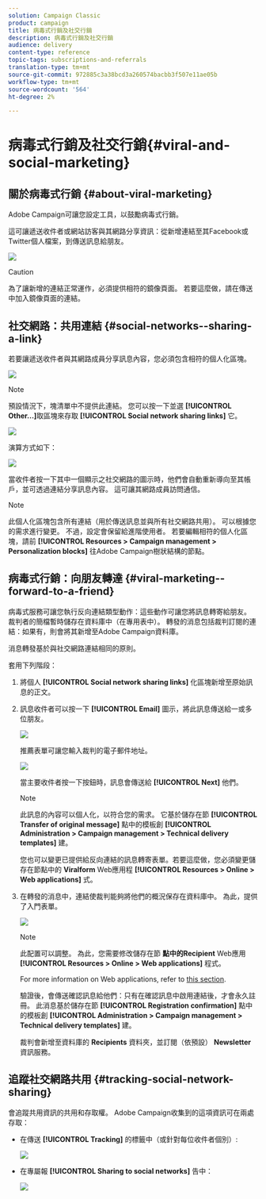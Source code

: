 ```yaml
---
solution: Campaign Classic
product: campaign
title: 病毒式行銷及社交行銷
description: 病毒式行銷及社交行銷
audience: delivery
content-type: reference
topic-tags: subscriptions-and-referrals
translation-type: tm+mt
source-git-commit: 972885c3a38bcd3a260574bacbb3f507e11ae05b
workflow-type: tm+mt
source-wordcount: '564'
ht-degree: 2%

---
```



# 病毒式行銷及社交行銷{#viral-and-social-marketing}

## 關於病毒式行銷 {#about-viral-marketing}

Adobe Campaign可讓您設定工具，以鼓勵病毒式行銷。

這可讓遞送收件者或網站訪客與其網路分享資訊：從新增連結至其Facebook或Twitter個人檔案，到傳送訊息給朋友。

![](assets/s_ncs_user_viral_icons.png)

>[!CAUTION]
>
>為了讓新增的連結正常運作，必須提供相符的鏡像頁面。 若要這麼做，請在傳送中加入鏡像頁面的連結。

## 社交網路：共用連結 {#social-networks--sharing-a-link}

若要讓遞送收件者與其網路成員分享訊息內容，您必須包含相符的個人化區塊。

![](assets/s_ncs_user_viral_add_link.png)

>[!NOTE]
>
>預設情況下，塊清單中不提供此連結。 您可以按一下並選 **[!UICONTROL Other...]**&#x200B;取區塊來存取 **[!UICONTROL Social network sharing links]** 它。

![](assets/s_ncs_user_viral_add_link_via_others.png)

演算方式如下：

![](assets/s_ncs_user_viral_add_link_rendering.png)

當收件者按一下其中一個顯示之社交網路的圖示時，他們會自動重新導向至其帳戶，並可透過連結分享訊息內容。 這可讓其網路成員訪問通信。

>[!NOTE]
>
>此個人化區塊包含所有連結（用於傳送訊息並與所有社交網路共用）。 可以根據您的需求進行變更。 不過，設定會保留給進階使用者。 若要編輯相符的個人化區塊，請前 **[!UICONTROL Resources > Campaign management > Personalization blocks]** 往Adobe Campaign樹狀結構的節點。

## 病毒式行銷：向朋友轉達 {#viral-marketing--forward-to-a-friend}

病毒式服務可讓您執行反向連結類型動作：這些動作可讓您將訊息轉寄給朋友。 裁判者的簡檔暫時儲存在資料庫中（在專用表中）。 轉發的消息包括裁判訂閱的連結：如果有，則會將其新增至Adobe Campaign資料庫。

消息轉發基於與社交網路連結相同的原則。

套用下列階段：

1. 將個人 **[!UICONTROL Social network sharing links]** 化區塊新增至原始訊息的正文。
1. 訊息收件者可以按一下 **[!UICONTROL Email]** 圖示，將此訊息傳送給一或多位朋友。

   ![](assets/s_ncs_user_viral_email_link.png)

   推薦表單可讓您輸入裁判的電子郵件地址。

   ![](assets/s_ncs_user_viral_email_msg.png)

   當主要收件者按一下按鈕時，訊息會傳送給 **[!UICONTROL Next]** 他們。

   >[!NOTE]
   >
   >此訊息的內容可以個人化，以符合您的需求。 它基於儲存在節 **[!UICONTROL Transfer of original message]** 點中的模板創 **[!UICONTROL Administration > Campaign management > Technical delivery templates]** 建。
   >
   >您也可以變更已提供給反向連結的訊息轉寄表單。若要這麼做，您必須變更儲存在節點中的 **Viralform** Web應用程 **[!UICONTROL Resources > Online > Web applications]** 式。

1. 在轉發的消息中，連結使裁判能夠將他們的概況保存在資料庫中。 為此，提供了入門表單。

   ![](assets/s_ncs_user_viral_create_account_form.png)

   >[!NOTE]
   >
   >此配置可以調整。 為此，您需要修改儲存在節 **點中的Recipient** Web應用 **[!UICONTROL Resources > Online > Web applications]** 程式。
   >
   >For more information on Web applications, refer to [this section](../../web/using/about-web-applications.md).

   驗證後，會傳送確認訊息給他們：只有在確認訊息中啟用連結後，才會永久註冊。 此消息基於儲存在節 **[!UICONTROL Registration confirmation]** 點中的模板創 **[!UICONTROL Administration > Campaign management > Technical delivery templates]** 建。

   裁判會新增至資料庫的 **Recipients** 資料夾，並訂閱（依預設） **Newsletter** 資訊服務。

## 追蹤社交網路共用 {#tracking-social-network-sharing}

會追蹤共用資訊的共用和存取權。 Adobe Campaign收集到的這項資訊可在兩處存取：

* 在傳送 **[!UICONTROL Tracking]** 的標籤中（或針對每位收件者個別）:

   ![](assets/s_ncs_user_network_del_tracking_tab.png)

* 在專屬報 **[!UICONTROL Sharing to social networks]** 告中：

   ![](assets/s_ncs_user_viral_report.png)

